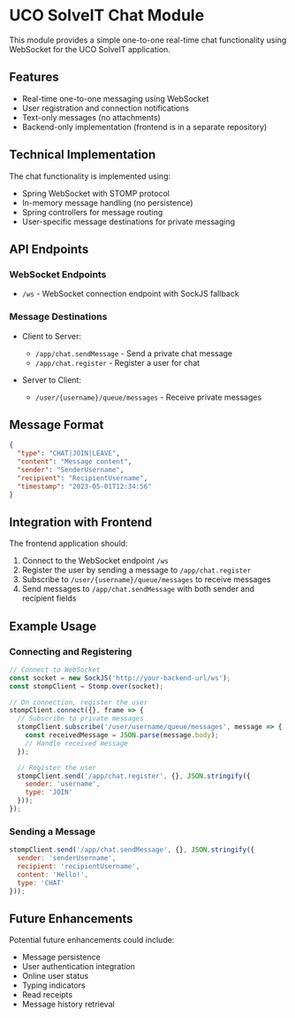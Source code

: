 # UCO SolveIT Chat Module

This module provides a simple one-to-one real-time chat functionality using WebSocket for the UCO SolveIT application.

## Features

- Real-time one-to-one messaging using WebSocket
- User registration and connection notifications
- Text-only messages (no attachments)
- Backend-only implementation (frontend is in a separate repository)

## Technical Implementation

The chat functionality is implemented using:

- Spring WebSocket with STOMP protocol
- In-memory message handling (no persistence)
- Spring controllers for message routing
- User-specific message destinations for private messaging

## API Endpoints

### WebSocket Endpoints

- `/ws` - WebSocket connection endpoint with SockJS fallback

### Message Destinations

- Client to Server:
  - `/app/chat.sendMessage` - Send a private chat message
  - `/app/chat.register` - Register a user for chat

- Server to Client:
  - `/user/{username}/queue/messages` - Receive private messages

## Message Format

```json
{
  "type": "CHAT|JOIN|LEAVE",
  "content": "Message content",
  "sender": "SenderUsername",
  "recipient": "RecipientUsername",
  "timestamp": "2023-05-01T12:34:56"
}
```

## Integration with Frontend

The frontend application should:

1. Connect to the WebSocket endpoint `/ws`
2. Register the user by sending a message to `/app/chat.register`
3. Subscribe to `/user/{username}/queue/messages` to receive messages
4. Send messages to `/app/chat.sendMessage` with both sender and recipient fields

## Example Usage

### Connecting and Registering

```javascript
// Connect to WebSocket
const socket = new SockJS('http://your-backend-url/ws');
const stompClient = Stomp.over(socket);

// On connection, register the user
stompClient.connect({}, frame => {
  // Subscribe to private messages
  stompClient.subscribe('/user/username/queue/messages', message => {
    const receivedMessage = JSON.parse(message.body);
    // Handle received message
  });

  // Register the user
  stompClient.send('/app/chat.register', {}, JSON.stringify({
    sender: 'username',
    type: 'JOIN'
  }));
});
```

### Sending a Message

```javascript
stompClient.send('/app/chat.sendMessage', {}, JSON.stringify({
  sender: 'senderUsername',
  recipient: 'recipientUsername',
  content: 'Hello!',
  type: 'CHAT'
}));
```

## Future Enhancements

Potential future enhancements could include:

- Message persistence
- User authentication integration
- Online user status
- Typing indicators
- Read receipts
- Message history retrieval
